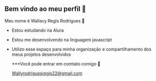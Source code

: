 ## Bem vindo ao meu perfil 🥇

Meu nome é Wallacy Regis Rodrigues 💸

- Estou estudando na Alura
- Estou me desenvolvendo na linguagem javascript 
- Utilizo esse espaço para minha organização e compartilhamento dos meus projetos desenvolvidos

  ***Você pode entrar em comtato comigo 📧

  Wallyrodriguesregis22@gmail.com
